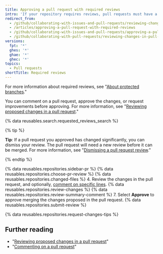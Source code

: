 ```yaml
---
title: Approving a pull request with required reviews
intro: 'If your repository requires reviews, pull requests must have a specific number of approving reviews from people with _write_ or _admin_ permissions in the repository before they can be merged.'
redirect_from:
  - /github/collaborating-with-issues-and-pull-requests/reviewing-changes-in-pull-requests/approving-a-pull-request-with-required-reviews
  - /articles/approving-a-pull-request-with-required-reviews
  - /github/collaborating-with-issues-and-pull-requests/approving-a-pull-request-with-required-reviews
  - /github/collaborating-with-pull-requests/reviewing-changes-in-pull-requests/approving-a-pull-request-with-required-reviews
versions:
  fpt: '*'
  ghes: '*'
  ghae: '*'
  ghec: '*'
topics:
  - Pull requests
shortTitle: Required reviews
---
```

For more information about required reviews, see "[About protected branches](/github/administering-a-repository/about-protected-branches#require-pull-request-reviews-before-merging)."

You can comment on a pull request, approve the changes, or request improvements before approving. For more information, see "[Reviewing proposed changes in a pull request](/pull-requests/collaborating-with-pull-requests/reviewing-changes-in-pull-requests/reviewing-proposed-changes-in-a-pull-request)."

{% data reusables.search.requested_reviews_search %}

{% tip %}

**Tip**: If a pull request you approved has changed significantly, you can dismiss your review. The pull request will need a new review before it can be merged. For more information, see "[Dismissing a pull request review](/pull-requests/collaborating-with-pull-requests/reviewing-changes-in-pull-requests/dismissing-a-pull-request-review)."

{% endtip %}

{% data reusables.repositories.sidebar-pr %}
{% data reusables.repositories.choose-pr-review %}
{% data reusables.repositories.changed-files %}
4. Review the changes in the pull request, and optionally, [comment on specific lines](/articles/reviewing-proposed-changes-in-a-pull-request/#starting-a-review).
{% data reusables.repositories.review-changes %}
{% data reusables.repositories.review-summary-comment %}
7. Select **Approve** to approve merging the changes proposed in the pull request.
{% data reusables.repositories.submit-review %}

{% data reusables.repositories.request-changes-tips %}

## Further reading

- "[Reviewing proposed changes in a pull request](/pull-requests/collaborating-with-pull-requests/reviewing-changes-in-pull-requests/reviewing-proposed-changes-in-a-pull-request)"
- "[Commenting on a pull request](/pull-requests/collaborating-with-pull-requests/reviewing-changes-in-pull-requests/commenting-on-a-pull-request)"
